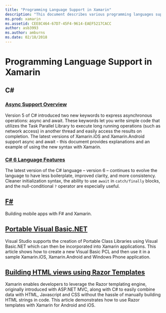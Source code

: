 ```yaml
---
title: "Programming Language Support in Xamarin"
description: "This document describes various programming languages supported by Xamarin. It discusses C#, F#, portable Visual Basic.NET, and Razor Templates."
ms.prod: xamarin
ms.assetid: CEE8C464-67D7-45F4-9614-EAEF5217CACC
author: asb3993
ms.author: amburns
ms.date: 02/18/2018
---
```


# Programming Language Support in Xamarin

## C# 

###  [Async Support Overview](~/cross-platform/platform/async.md)

Version 5 of C# introduced two new keywords to express asynchronous operations: async and await. These keywords let you write simple code that utilizes the Task Parallel Library to execute long running operations (such as network access) in another thread and easily access the results on completion. The latest versions of Xamarin.iOS and Xamarin.Android support async and await - this document provides explanations and an example of using the new syntax with Xamarin.

### [C# 6 Language Features](~/cross-platform/platform/csharp-six.md)

The latest version of the C# language – version 6 – continues to evolve the language to have less boilerplate, improved clarity, and more consistency. Cleaner initialization syntax, the ability to use `await` in `catch/finally` blocks, and the null-conditional `?` operator are especially useful.

## [F#](fsharp/index.md)

Building mobile apps with F# and Xamarin.

##  [Portable Visual Basic.NET](~/cross-platform/platform/visual-basic/index.md)

Visual Studio supports the creation of Portable Class Libraries using Visual Basic.NET which can then be incorporated into Xamarin applications. This article shows how to create a new Visual Basic PCL and then use it in a sample Xamarin.iOS, Xamarin.Android and Windows Phone application.

##  [Building HTML views using Razor Templates](~/cross-platform/platform/razor-html-templates/index.md)

Xamarin enables developers to leverage the Razor templating engine, originally introduced with ASP.NET MVC, along with C# to easily combine data with HTML, Javascript and CSS without the hassle of manually building HTML strings in code.
This article demonstrates how to use Razor templates with Xamarin for Android and iOS.
